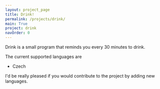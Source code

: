 ```yaml
---
layout: project_page
title: Drink!
permalink: /projects/drink/
main: True
project: drink
navOrder: 0
---
```

Drink is a small program that reminds you every 30 minutes to drink.

The current supported languages are
* Czech

I'd be really pleased if you would contribute to the project by adding new languages.
